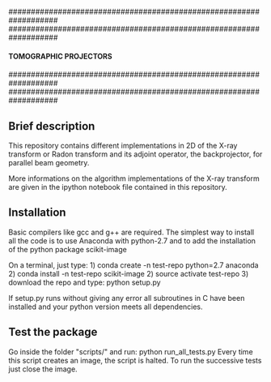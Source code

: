 ###################################################################
###################################################################
####                                                           ####
####                   TOMOGRAPHIC PROJECTORS                  ####
####                                                           ####
###################################################################
###################################################################



##  Brief description
This repository contains different implementations in 2D of the X-ray transform or Radon
transform and its adjoint operator, the backprojector, for parallel beam geometry. 

More informations on the algorithm implementations of the X-ray transform are given in 
the ipython notebook file contained in this repository.



##  Installation
Basic compilers like gcc and g++ are required.
The simplest way to install all the code is to use Anaconda with python-2.7 and to 
add the installation of the python package scikit-image

On a terminal, just type:
	1) conda create -n test-repo python=2.7 anaconda
	2) conda install -n test-repo scikit-image
	2) source activate test-repo
	3) download the repo and type: python setup.py

If setup.py runs without giving any error all subroutines in C have been installed and
your python version meets all dependencies.



##  Test the package
Go inside the folder "scripts/" and run: python run_all_tests.py
Every time this script creates an image, the script is halted. To run the successive tests
just close the image.

